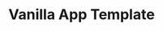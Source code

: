 # Vanilla App Template

<!-- використовується в автотесті, для файлу snackbar.html цей тег

<form class="form"> замінено на <ul class="form"> lkz
для timer.html були внесені зміни в -->
<!-- <input type="text" id="datetime-picker" />;

<!-- <button type="button" data-start>Start</button>; -->

<!-- <span data-days>00</span>;

<span data-hours>00</span>;

<span data-minutes>00</span>;

<span data-seconds>00</span>;  -->

<!-- ось так змінили <input type="text" /> -->
<!-- <button type="button">Start</button>
<div class="timer">
        <div class="field">
          <span class="value">00</span>
          <span class="label">Days</span>
        </div>
        <div class="field">
          <span class="value">00</span>
          <span class="label">Hours</span>
        </div>
        <div class="field">
          <span class="value">00</span>
          <span class="label">Minutes</span>
        </div>
        <div class="field">
          <span class="value">00</span>
          <span class="label">Seconds</span>
        </div>
      </div> -->
